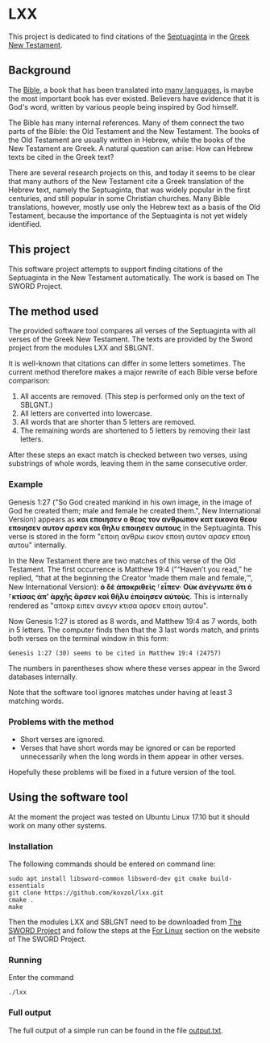 # LXX

This project is dedicated to find citations of the
[Septuaginta](https://en.wikipedia.org/wiki/Septuagint) in the
[Greek New Testament](https://en.wikipedia.org/wiki/New_Testament).

## Background

The [Bible](https://en.wikipedia.org/wiki/Bible),
a book that has been translated into [many languages](https://en.wikipedia.org/wiki/Bible_translations),
is maybe the most important book has ever existed. Believers
have evidence that it is God's word, written by
various people being inspired by God himself.

The Bible has many internal references. Many of them
connect the two parts of the Bible: the Old Testament
and the New Testament. The books of the Old Testament are
usually written in Hebrew, while the books of the New Testament
are Greek. A natural question can arise: How can Hebrew
texts be cited in the Greek text?

There are several research projects on this,
and today it seems to be clear that many authors of
the New Testament cite a Greek translation of
the Hebrew text, namely the Septuaginta, that
was widely popular in the first centuries, and still popular
in some Christian churches. Many
Bible translations, however, mostly use only the
Hebrew text as a basis of the Old Testament,
because the importance of the Septuaginta is
not yet widely identified.

## This project

This software project attempts to support finding citations
of the Septuaginta in the New Testament automatically.
The work is based on The SWORD Project.

## The method used

The provided software tool compares all verses
of the Septuaginta with all verses of the Greek New Testament.
The texts are provided by the Sword project
from the modules LXX and SBLGNT.

It is well-known that citations can differ in
some letters sometimes. The current method therefore makes
a major rewrite of each Bible verse before comparison:

1. All accents are removed. (This step is performed
only on the text of SBLGNT.)
2. All letters are converted into lowercase.
3. All words that are shorter than 5 letters are removed.
4. The remaining words are shortened to 5 letters by
removing their last letters.

After these steps an exact match is checked
between two verses, using substrings of whole words,
leaving them in the same consecutive order.

### Example

Genesis 1:27 ("So God created mankind in his own image,
in the image of God he created them; male and female he created them.",
New International Version) appears as **και εποιησεν ο 
θεος τον ανθρωπον κατ εικονα θεου εποιησεν αυτον 
αρσεν και θηλυ εποιησεν αυτους** in the Septuaginta.
This verse is stored in the form "εποιη ανθρω
εικον εποιη αυτον αρσεν εποιη αυτου" internally.

In the New Testament there are two matches of this
verse of the Old Testament. The first occurrence
is Matthew 19:4 ("“Haven’t you read,” he replied,
“that at the beginning the Creator ‘made them male and female,’",
New International Version): **ὁ δὲ ἀποκριθεὶς ⸀εἶπεν· Οὐκ
ἀνέγνωτε ὅτι ὁ ⸀κτίσας ἀπʼ ἀρχῆς ἄρσεν καὶ θῆλυ
ἐποίησεν αὐτοὺς**. This is internally rendered
as "αποκρ ειπεν ανεγν κτισα αρσεν εποιη αυτου".

Now Genesis 1:27 is stored as 8 words, and Matthew 19:4
as 7 words, both in 5 letters. The computer finds
then that the 3 last words match, and prints
both verses on the terminal window in this form:
```
Genesis 1:27 (30) seems to be cited in Matthew 19:4 (24757)
```
The numbers in parentheses show where these
verses appear in the Sword databases internally.

Note that the software tool ignores matches
under having at least 3 matching words. 

### Problems with the method

* Short verses are ignored.
* Verses that have short words may be ignored
or can be reported unnecessarily when the long
words in them appear in other verses.

Hopefully these problems will be fixed in
a future version of the tool.

## Using the software tool

At the moment the project was tested on
Ubuntu Linux 17.10 but it should work
on many other systems.

### Installation

The following commands
should be entered on command line:
```commandline
sudo apt install libsword-common libsword-dev git cmake build-essentials
git clone https://github.com/kovzol/lxx.git
cmake .
make
```
Then the modules LXX and SBLGNT need to be downloaded from
[The SWORD Project](https://www.crosswire.org/sword/modules/ModDisp.jsp?modType=Bibles)
and follow the steps at the [For Linux](https://www.crosswire.org/sword/docs/moduleinstall.jsp)
section on the website of The SWORD Project.

### Running

Enter the command
```commandline
./lxx
```

### Full output

The full output of a simple run can be found in the file [output.txt](output.txt).
